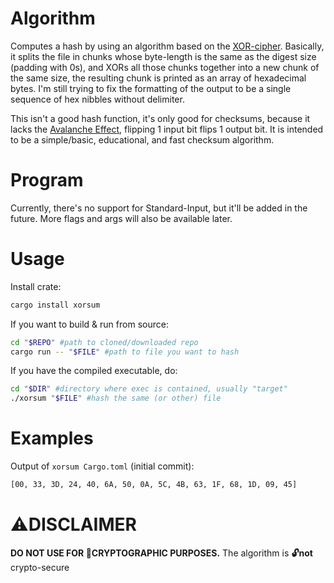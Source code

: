 # Algorithm
Computes a hash by using an algorithm based on the [XOR-cipher](https://en.wikipedia.org/wiki/XOR_cipher). Basically, it splits the file in chunks whose byte-length is the same as the digest size (padding with 0s), and XORs all those chunks together into a new chunk of the same size, the resulting chunk is printed as an array of hexadecimal bytes. I'm still trying to fix the formatting of the output to be a single sequence of hex nibbles without delimiter.

This isn't a good hash function, it's only good for checksums, because it lacks the [Avalanche Effect](https://en.wikipedia.org/wiki/Avalanche_effect), flipping 1 input bit flips 1 output bit. It is intended to be a simple/basic, educational, and fast checksum algorithm.

# Program
Currently, there's no support for Standard-Input, but it'll be added in the future. More flags and args will also be available later.

# Usage
Install crate:
```sh
cargo install xorsum
```

If you want to build & run from source:
```sh
cd "$REPO" #path to cloned/downloaded repo
cargo run -- "$FILE" #path to file you want to hash
```

If you have the compiled executable, do:
```sh
cd "$DIR" #directory where exec is contained, usually "target"
./xorsum "$FILE" #hash the same (or other) file
```

# Examples
Output of `xorsum Cargo.toml` (initial commit):
```sh
[00, 33, 3D, 24, 40, 6A, 50, 0A, 5C, 4B, 63, 1F, 68, 1D, 09, 45]
```

# ⚠DISCLAIMER
**DO NOT USE FOR 🔐CRYPTOGRAPHIC PURPOSES.** The algorithm is **🔓not** crypto-secure
